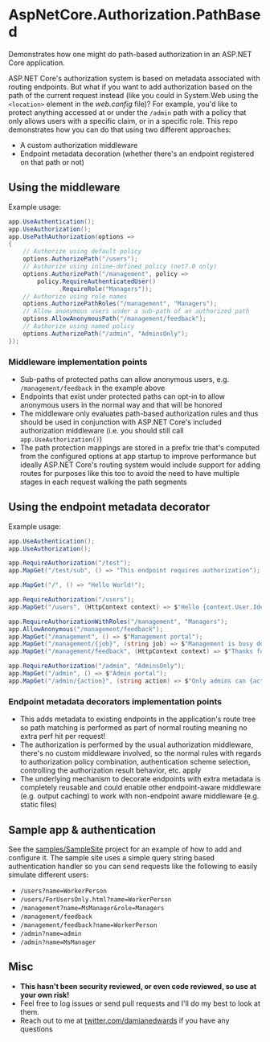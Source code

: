 # AspNetCore.Authorization.PathBased

Demonstrates how one might do path-based authorization in an ASP.NET Core application.

ASP.NET Core's authorization system is based on metadata associated with routing endpoints. But what if you want to add authorization based on the path of the current request instead (like you could in System.Web using the `<location>` element in the *web.config* file)? For example, you'd like to protect anything accessed at or under the `/admin` path with a policy that only allows users with a specific claim, or in a specific role. This repo demonstrates how you can do that using two different approaches:

- A custom authorization middleware
- Endpoint metadata decoration (whether there's an endpoint registered on that path or not)

## Using the middleware

Example usage:

```csharp
app.UseAuthentication();
app.UseAuthorization();
app.UsePathAuthorization(options =>
{
    // Authorize using default policy
    options.AuthorizePath("/users");
    // Authorize using inline-defined policy (net7.0 only)
    options.AuthorizePath("/management", policy =>
        policy.RequireAuthenticatedUser()
              .RequireRole("Managers"));
    // Authorize using role names
    options.AuthorizePathRoles("/management", "Managers");
    // Allow anonymous users under a sub-path of an authorized path
    options.AllowAnonymousPath("/management/feedback");
    // Authorize using named policy
    options.AuthorizePath("/admin", "AdminsOnly");
});
```

### Middleware implementation points

- Sub-paths of protected paths can allow anonymous users, e.g. `/management/feedback` in the example above
- Endpoints that exist under protected paths can opt-in to allow anonymous users in the normal way and that will be honored
- The middleware only evaluates path-based authorization rules and thus should be used in conjunction with ASP.NET Core's included authorization middleware (i.e. you should still call `app.UseAuthorization()`)
- The path protection mappings are stored in a prefix trie that's computed from the configured options at app startup to improve performance but ideally ASP.NET Core's routing system would include support for adding routes for purposes like this too to avoid the need to have multiple stages in each request walking the path segments

## Using the endpoint metadata decorator

Example usage:

```csharp
app.UseAuthentication();
app.UseAuthorization();

app.RequireAuthorization("/test");
app.MapGet("/test/sub", () => "This endpoint requires authorization");

app.MapGet("/", () => "Hello World!");

app.RequireAuthorization("/users");
app.MapGet("/users", (HttpContext context) => $"Hello {context.User.Identity?.Name ?? "[unknown]"}!");

app.RequireAuthorizationWithRoles("/management", "Managers");
app.AllowAnonymous("/management/feedback");
app.MapGet("/management", () => $"Management portal");
app.MapGet("/management/{job}", (string job) => $"Management is busy doing the following job: {job}");
app.MapGet("/management/feedback", (HttpContext context) => $"Thanks for your feedback {context.User.Identity?.Name}");

app.RequireAuthorization("/admin", "AdminsOnly");
app.MapGet("/admin", () => $"Admin portal");
app.MapGet("/admin/{action}", (string action) => $"Only admins can {action} and you're an admin so you can {action}.");
```

### Endpoint metadata decorators implementation points

- This adds metadata to existing endpoints in the application's route tree so path matching is performed as part of normal routing meaning no extra perf hit per request!
- The authorization is performed by the usual authorization middleware, there's no custom middleware involved, so the normal rules with regards to authorization policy combination, authentication scheme selection, controlling the authorization result behavior, etc. apply
- The underlying mechanism to decorate endpoints with extra metadata is completely reusable and could enable other endpoint-aware middleware (e.g. output caching) to work with non-endpoint aware middleware (e.g. static files)

## Sample app & authentication

See the [samples/SampleSite](samples/SampleSite) project for an example of how to add and configure it. The sample site uses a simple query string based authentication handler so you can send requests like the following to easily simulate different users:

- `/users?name=WorkerPerson`
- `/users/ForUsersOnly.html?name=WorkerPerson`
- `/management?name=MsManager&role=Managers`
- `/management/feedback`
- `/management/feedback?name=WorkerPerson`
- `/admin?name=admin`
- `/admin?name=MsManager`

## Misc

- **This hasn't been security reviewed, or even code reviewed, so use at your own risk!**
- Feel free to log issues or send pull requests and I'll do my best to look at them.
- Reach out to me at [twitter.com/damianedwards](https://twitter.com/damianedwards) if you have any questions